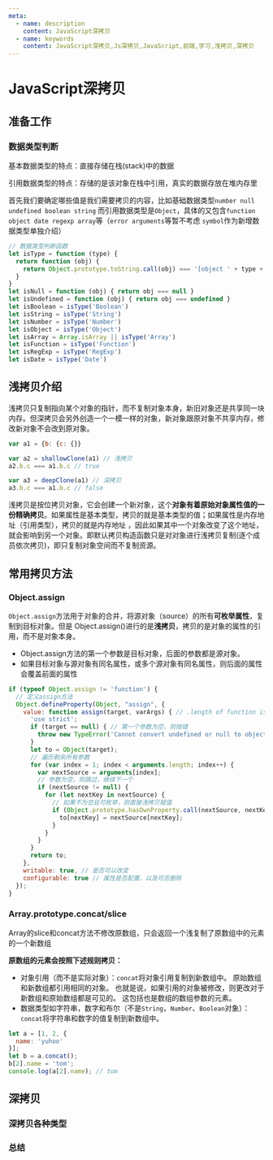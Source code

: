 ```yaml
---
meta:
  - name: description
    content: JavaScript深拷贝
  - name: keywords
    content: JavaScript深拷贝,Js深拷贝,JavaScript,前端,学习,浅拷贝,深拷贝
---
```

# JavaScript深拷贝

## 准备工作

### 数据类型判断

基本数据类型的特点：直接存储在栈(stack)中的数据

引用数据类型的特点：存储的是该对象在栈中引用，真实的数据存放在堆内存里

首先我们要确定哪些值是我们需要拷贝的内容，比如基础数据类型`number null undefined boolean string` 而引用数据类型是`Object`，具体的又包含`function object date regexp array`等（`error arguments`等暂不考虑 `symbol`作为新增数据类型单独介绍）

```js
// 数据类型判断函数
let isType = function (type) {
  return function (obj) {
    return Object.prototype.toString.call(obj) === '[object ' + type + ']'
  }
}
let isNull = function (obj) { return obj === null }
let isUndefined = function (obj) { return obj === undefined }
let isBoolean = isType('Boolean')
let isString = isType('String')
let isNumber = isType('Number')
let isObject = isType('Object')
let isArray = Array.isArray || isType('Array')
let isFunction = isType('Function')
let isRegExp = isType('RegExp')
let isDate = isType('Date')
```

## 浅拷贝介绍

浅拷贝只复制指向某个对象的指针，而不复制对象本身，新旧对象还是共享同一块内存。但深拷贝会另外创造一个一模一样的对象，新对象跟原对象不共享内存，修改新对象不会改到原对象。

```js
var a1 = {b: {c: {}}

var a2 = shallowClone(a1) // 浅拷贝
a2.b.c === a1.b.c // true

var a3 = deepClone(a1) // 深拷贝
a3.b.c === a1.b.c // false
```

浅拷贝是按位拷贝对象，它会创建一个新对象，这个**对象有着原始对象属性值的一份精确拷贝**。如果属性是基本类型，拷贝的就是基本类型的值；如果属性是内存地址（引用类型），拷贝的就是内存地址 ，因此如果其中一个对象改变了这个地址，就会影响到另一个对象。即默认拷贝构造函数只是对对象进行浅拷贝复制(逐个成员依次拷贝)，即只复制对象空间而不复制资源。

## 常用拷贝方法

### Object.assign

`Object.assign`方法用于对象的合并，将源对象（source）的所有**可枚举属性**，复制到目标对象。但是 Object.assign()进行的是**浅拷贝**，拷贝的是对象的属性的引用，而不是对象本身。

* Object.assign方法的第一个参数是目标对象，后面的参数都是源对象。
* 如果目标对象与源对象有同名属性，或多个源对象有同名属性，则后面的属性会覆盖前面的属性

```js
if (typeof Object.assign != 'function') {
  // 定义assign方法
  Object.defineProperty(Object, "assign", {
    value: function assign(target, varArgs) { // .length of function is 2
      'use strict';
      if (target == null) { // 第一个参数为空，则抛错
        throw new TypeError('Cannot convert undefined or null to object');
      }
      let to = Object(target);
      // 遍历剩余所有参数
      for (var index = 1; index < arguments.length; index++) {
        var nextSource = arguments[index];
        // 参数为空，则跳过，继续下一个
        if (nextSource != null) {
          for (let nextKey in nextSource) {
            // 如果不为空且可枚举，则直接浅拷贝赋值
            if (Object.prototype.hasOwnProperty.call(nextSource, nextKey)) {
              to[nextKey] = nextSource[nextKey];
            }
          }
        }
      }
      return to;
    },
    writable: true, // 是否可以改变
    configurable: true // 属性是否配置，以及可否删除
  });
}
```

### Array.prototype.concat/slice

Array的slice和concat方法不修改原数组，只会返回一个浅复制了原数组中的元素的一个新数组

**原数组的元素会按照下述规则拷贝：**

* 对象引用（而不是实际对象）：`concat`将对象引用复制到新数组中。 原始数组和新数组都引用相同的对象。 也就是说，如果引用的对象被修改，则更改对于新数组和原始数组都是可见的。 这包括也是数组的数组参数的元素。
* 数据类型如字符串，数字和布尔（不是`String`，`Number`、`Boolean`对象）：`concat`将字符串和数字的值复制到新数组中。

```js
let a = [1, 2, {
  name: 'yuhoo'
}];
let b = a.concat();
b[2].name = 'tom';
console.log(a[2].name); // tom
```

## 深拷贝

### 深拷贝各种类型

### 总结
